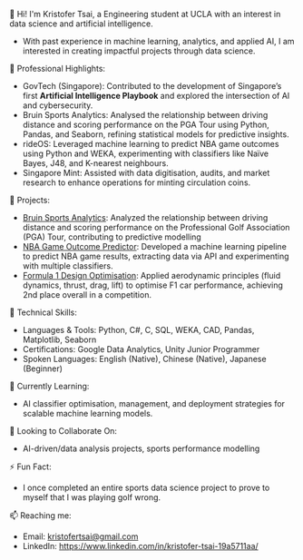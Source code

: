 👋 Hi! I'm Kristofer Tsai, a Engineering student at UCLA with an interest in data science and artificial intelligence. 
- With past experience in machine learning, analytics, and applied AI, I am interested in creating impactful projects through data science.

🌟 Professional Highlights:
- GovTech (Singapore): Contributed to the development of Singapore’s first **Artificial Intelligence Playbook** and explored the intersection of AI and cybersecurity.
- Bruin Sports Analytics: Analysed the relationship between driving distance and scoring performance on the PGA Tour using Python, Pandas, and Seaborn, refining statistical models for predictive insights.
- rideOS: Leveraged machine learning to predict NBA game outcomes using Python and WEKA, experimenting with classifiers like Naïve Bayes, J48, and K-nearest neighbours.
- Singapore Mint: Assisted with data digitisation, audits, and market research to enhance operations for minting circulation coins.

📁 Projects:
- [Bruin Sports Analytics](https://github.com/kristofertsai/Bruin-Sports-Analytics): Analyzed the relationship between driving distance and scoring performance on the Professional Golf Association (PGA) Tour, contributing to predictive modelling
- [NBA Game Outcome Predictor](---): Developed a machine learning pipeline to predict NBA game results, extracting data via API and experimenting with multiple classifiers.
- [Formula 1 Design Optimisation](---): Applied aerodynamic principles (fluid dynamics, thrust, drag, lift) to optimise F1 car performance, achieving 2nd place overall in a competition.

🔧 Technical Skills:
- Languages & Tools: Python, C#, C, SQL, WEKA, CAD, Pandas, Matplotlib, Seaborn
- Certifications: Google Data Analytics, Unity Junior Programmer
- Spoken Languages: English (Native), Chinese (Native), Japanese (Beginner)

🌱 Currently Learning:
- AI classifier optimisation, management, and deployment strategies for scalable machine learning models.

🤝 Looking to Collaborate On:
- AI-driven/data analysis projects, sports performance modelling

⚡ Fun Fact:
- I once completed an entire sports data science project to prove to myself that I was playing golf wrong.

📫 Reaching me:
- Email: kristofertsai@gmail.com
- LinkedIn: https://www.linkedin.com/in/kristofer-tsai-19a5711aa/ 

